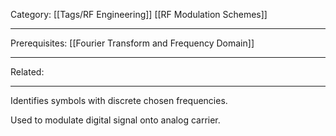 Category: [[Tags/RF Engineering]] [[RF Modulation Schemes]]
___
Prerequisites: [[Fourier Transform and Frequency Domain]]
___
Related: 
___
Identifies symbols with discrete chosen frequencies. 

Used to modulate digital signal onto analog carrier. 
